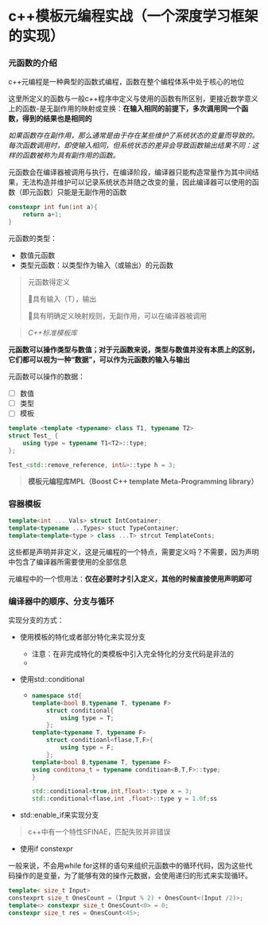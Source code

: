 # c++模板元编程实战（一个深度学习框架的实现）







### 元函数的介绍

c++元编程是一种典型的函数式编程，函数在整个编程体系中处于核心的地位

这里所定义的函数与一般c++程序中定义与使用的函数有所区别，更接近数学意义上的函数-是无副作用的映射或变换：**在输入相同的前提下，多次调用同一个函数，得到的结果也是相同的**

*如果函数存在副作用，那么通常是由于存在某些维护了系统状态的变量而导致的。每次函数调用时，即使输入相同，但系统状态的差异会导致函数输出结果不同：这样的函数被称为具有副作用的函数。*

元函数会在编译器被调用与执行，在编译阶段，编译器只能构造常量作为其中间结果，无法构造并维护可以记录系统状态并随之改变的量，因此编译器可以使用的函数（即元函数）只能是无副作用的函数

```c++
constexpr int fun(int a){
    return a+1;
}
```

元函数的类型：

+ 数值元函数
+ 类型元函数：以类型作为输入（或输出）的元函数

> 元函数得定义
>
> 🚩具有输入（T），输出
>
> 🚩具有明确定义映射规则，无副作用，可以在编译器被调用

> *C++标准模板库*

**元函数可以操作类型与数值；对于元函数来说，类型与数值并没有本质上的区别，它们都可以视为一种“数据”，可以作为元函数的输入与输出**

元函数可以操作的数据：

- [ ] 数值
- [ ] 类型
- [ ] 模板

```c++
template <template <typename> class T1, typename T2>
struct Test_ {
    using type = typename T1<T2>::type;
};

Test_<std::remove_reference, int&>::type h = 3;
```

> **模板元编程库MPL（Boost C++ template Meta-Programming library）**

### 容器模板

```c++
template<int ... Vals> struct IntContainer;
template<typename ...Types> stuct TypeContainer;
template<template<type > class ...T> strcut TemplateConts;
```

这些都是声明并非定义，这是元编程的一个特点，需要定义吗？不需要，因为声明中包含了编译器所需要使用的全部信息

元编程中的一个惯用法：**仅在必要时才引入定义，其他的时候直接使用声明即可**



### 编译器中的顺序、分支与循环



实现分支的方式：

+ 使用模板的特化或者部分特化来实现分支

  + 注意：在非完成特化的类模板中引入完全特化的分支代码是非法的
  + 

+ 使用std::conditional

  + ```c++
    namespace std{
    template<bool B,typename T, typename F>
    	struct conditional{
    		using type = T;
    	};
    template<typename T, typename F>
        struct conditioanl<flase,T,F>{
        	using type = F;
        };
    template<bool B,typename T, typename F>
    using conditona_t = typename conditioan<B,T,F>::type;
    }
    
    std::conditional<true,int,float>::type x = 3;
    std::conditional<flase,int ,float>::type y = 1.0f;ss
    ```

+ std::enable_if来实现分支

> c++中有一个特性SFINAE，匹配失败并非错误

- 使用if constexpr



一般来说，不会用while for这样的语句来组织元函数中的循环代码，因为这些代码操作的是变量，为了能够有效的操作元数据，会使用递归的形式来实现循环。

```c++
template< size_t Input>
constexprt size_t OnesCount = (Input % 2) + OnesCount<(Input /2)>;
template<> constexpr size_t OnesCount<0> = 0;
constexpr size_t res = OnesCount<45>;
```

